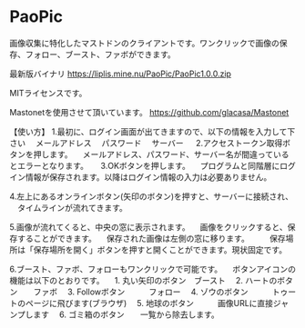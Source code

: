 # PaoPic
画像収集に特化したマストドンのクライアントです。ワンクリックで画像の保存、フォロー、ブースト、ファボができます。

最新版バイナリ
https://liplis.mine.nu/PaoPic/PaoPic1.0.0.zip

MITライセンスです。

Mastonetを使用させて頂いています。
https://github.com/glacasa/Mastonet

【使い方】
1.最初に、ログイン画面が出てきますので、以下の情報を入力して下さい
　メールアドレス
　パスワード
　サーバー
　
2.アクセストークン取得ボタンを押します。
　メールアドレス、パスワード、サーバー名が間違っているとエラーとなります。
　
3.OKボタンを押します。
　プログラムと同階層にログイン情報が保存されます。以降はログイン情報の入力は必要ありません。

4.左上にあるオンラインボタン(矢印のボタン)を押すと、サーバーに接続され、
　タイムラインが流れてきます。

5.画像が流れてくると、中央の窓に表示されます。
　画像をクリックすると、保存することができます。
　保存された画像は左側の窓に移ります。
　
　保存場所は「保存場所を開く」ボタンを押すと開くことができます。現状固定です。

6.ブースト、ファボ、フォローもワンクリックで可能です。
　ボタンアイコンの機能は以下のとおりです。
　1. 丸い矢印のボタン　ブースト
　2. ハートのボタン　　ファボ
　3. Followボタン　　　フォロー
　4. ゾウのボタン　　　トゥートのページに飛びます(ブラウザ)
　5. 地球のボタン　　　画像URLに直接ジャンプします
　6. ゴミ箱のボタン　　一覧から除去します。
